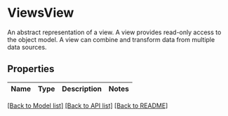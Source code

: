 # ViewsView

An abstract representation of a view. A view provides read-only access to the object model. A view can combine and transform data from multiple data sources. 
## Properties
Name | Type | Description | Notes
------------ | ------------- | ------------- | -------------

[[Back to Model list]](../README.md#documentation-for-models) [[Back to API list]](../README.md#documentation-for-api-endpoints) [[Back to README]](../README.md)


